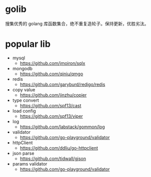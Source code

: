 # golib

搜集优秀的 golang 库函数集合，绝不重复造轮子。保持更新，优胜劣汰。

# popular lib

- mysql
  - https://github.com/jmoiron/sqlx
- mongodb
  - https://github.com/qiniu/qmgo
- redis
  - https://github.com/garyburd/redigo/redis
- copy value
  - https://github.com/jinzhu/copier
- type convert
  - https://github.com/spf13/cast
- load config
  - https://github.com/spf13/viper
- log
  - https://github.com/labstack/gommon/log
- validator
  - https://github.com/go-playground/validator
- httpClient
  - https://github.com/ddliu/go-httpclient
- json parse
  - https://github.com/tidwall/gjson
- params validator
  - https://github.com/go-playground/validator
